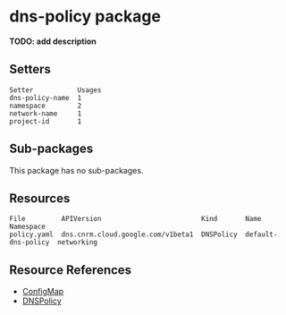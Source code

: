 # dns-policy package

**TODO: add description**

## Setters

```
Setter           Usages
dns-policy-name  1
namespace        2
network-name     1
project-id       1
```

## Sub-packages

This package has no sub-packages.

## Resources

```
File         APIVersion                         Kind       Name                Namespace
policy.yaml  dns.cnrm.cloud.google.com/v1beta1  DNSPolicy  default-dns-policy  networking
```

## Resource References

- [ConfigMap](https://kubernetes.io/docs/reference/generated/kubernetes-api/v1.21/#configmap-v1-core)
- [DNSPolicy](https://cloud.google.com/config-connector/docs/reference/resource-docs/dns/dnspolicy)


